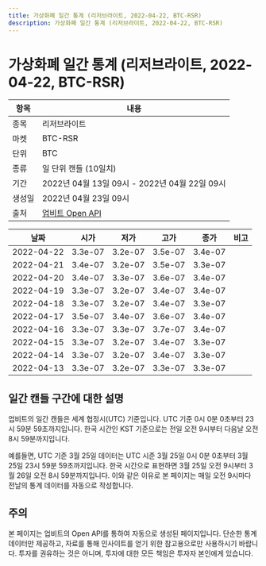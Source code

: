 ```yaml
---
title: 가상화폐 일간 통계 (리저브라이트, 2022-04-22, BTC-RSR)
description: 가상화폐 일간 통계 (리저브라이트, 2022-04-22, BTC-RSR)
---
```



가상화폐 일간 통계 (리저브라이트, 2022-04-22, BTC-RSR)
===

|항목|내용|
|--|--|
|종목|리저브라이트|
|마켓|BTC-RSR|
|단위|BTC|
|종류|일 단위 캔들 (10일치)|
|기간|2022년 04월 13일 09시 - 2022년 04월 22일 09시|
|생성일|2022년 04월 23일 09시|
|출처|[업비트 Open API](https://docs.upbit.com)|


|날짜|시가|저가|고가|종가|비고|
|--|--|--|--|--|--|
|2022-04-22|3.3e-07|3.2e-07|3.5e-07|3.4e-07|    |
|2022-04-21|3.4e-07|3.2e-07|3.5e-07|3.3e-07|    |
|2022-04-20|3.4e-07|3.3e-07|3.6e-07|3.4e-07|    |
|2022-04-19|3.3e-07|3.2e-07|3.4e-07|3.4e-07|    |
|2022-04-18|3.3e-07|3.2e-07|3.4e-07|3.3e-07|    |
|2022-04-17|3.5e-07|3.4e-07|3.6e-07|3.4e-07|    |
|2022-04-16|3.3e-07|3.3e-07|3.7e-07|3.4e-07|    |
|2022-04-15|3.3e-07|3.2e-07|3.4e-07|3.3e-07|    |
|2022-04-14|3.3e-07|3.2e-07|3.4e-07|3.3e-07|    |
|2022-04-13|3.3e-07|3.2e-07|3.3e-07|3.3e-07|    |


일간 캔들 구간에 대한 설명
---


업비트의 일간 캔들은 세계 협정시(UTC) 기준입니다. 
UTC 기준 0시 0분 0초부터 23시 59분 59초까지입니다. 
한국 시간인 KST 기준으로는 전일 오전 9시부터 다음날 오전 8시 59분까지입니다. 


예를들면, UTC 기준 3월 25일 데이터는 UTC 시준 3월 25일 0시 0분 0초부터 3월 25일 23시 59분 59초까지입니다. 
한국 시간으로 표현하면 3월 25일 오전 9시부터 3월 26일 오전 8시 59분까지입니다. 
이와 같은 이유로 본 페이지는 매일 오전 9시마다 전날의 통계 데이터를 자동으로 작성합니다. 


주의
---


본 페이지는 업비트의 Open API를 통하여 자동으로 생성된 페이지입니다. 
단순한 통계 데이터만 제공하고, 자료를 통해 인사이트를 얻기 위한 참고용으로만 사용하시기 바랍니다. 
투자를 권유하는 것은 아니며, 투자에 대한 모든 책임은 투자자 본인에게 있습니다. 
